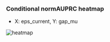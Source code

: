 ### Conditional normAUPRC heatmap

- X: eps_current, Y: gap_mu

![heatmap](/home/elicer/project_0814_2/results/20250817-025718/holdout/conditional_heatmap_eps_current_vs_gap_mu.png)
